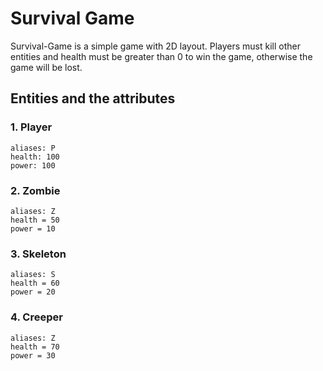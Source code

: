 # Survival Game

Survival-Game is a simple game with 2D layout. Players must kill other entities and health must be greater than 0 to win the game, otherwise the game will be lost.

## Entities and the attributes

### 1. **Player**

    aliases: P
    health: 100
    power: 100

### 2. **Zombie**

    aliases: Z
    health = 50
    power = 10

### 3. **Skeleton**

    aliases: S
    health = 60
    power = 20

### 4. **Creeper**

    aliases: Z
    health = 70
    power = 30
